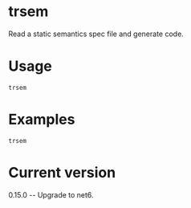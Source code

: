 # trsem

Read a static semantics spec file and generate code.

# Usage

    trsem

# Examples

    trsem

# Current version

0.15.0 -- Upgrade to net6.
